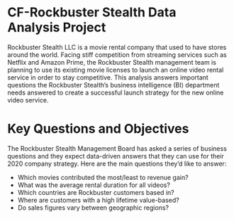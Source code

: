 # CF-Rockbuster Stealth Data Analysis Project
Rockbuster Stealth LLC is a movie rental company that used to have stores around the world. Facing stiff competition from streaming services such as Netflix and Amazon Prime, the Rockbuster Stealth management team is planning to use its existing movie licenses to launch an online video rental service in order to stay competitive. 
This analysis answers important questions the Rockbuster Stealth’s business intelligence (BI) department needs answered to create a successful launch strategy for the new online video service. 

# Key Questions and Objectives 
The Rockbuster Stealth Management Board has asked a series of business questions and they expect data-driven answers that they can use for their 2020 company strategy. Here are the main questions they’d like to answer: 

- Which movies contributed the most/least to revenue gain? 
- What was the average rental duration for all videos? 
- Which countries are Rockbuster customers based in? 
- Where are customers with a high lifetime value-based? 
- Do sales figures vary between geographic regions? 
